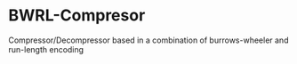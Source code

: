 BWRL-Compresor
==============

Compressor/Decompressor based in a combination of burrows-wheeler and run-length encoding